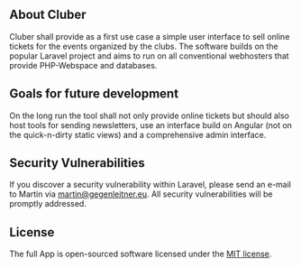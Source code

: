 ## About Cluber

Cluber shall provide as a first use case a simple user interface to sell online tickets for the events organized by the clubs. The software builds on the popular Laravel project and aims to run on all conventional webhosters that provide PHP-Webspace and databases.

## Goals for future development

On the long run the tool shall not only provide online tickets but should also host tools for sending newsletters, use an interface build on Angular (not on the quick-n-dirty static views) and a comprehensive admin interface.

## Security Vulnerabilities

If you discover a security vulnerability within Laravel, please send an e-mail to Martin via [martin@gegenleitner.eu](mailto:martin@gegenleitner.eu). All security vulnerabilities will be promptly addressed.

## License

The full App is open-sourced software licensed under the [MIT license](https://opensource.org/licenses/MIT).
